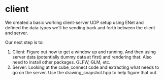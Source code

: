 # client

We created a basic working client-server UDP setup using ENet and defined the 
data types we'll be sending back and forth between the client and server.

Our next step is to:
1. Client: Figure out how to get a window up and running. And then using server
           data (potentially dummy data at first) and rendering that. Also
           need to install other packages. GLFW, GLM, etc.
2. Server: Looking at the cube_connect code and extracting what needs to go on
           the server. Use the drawing_snapshot.hpp to help figure that out.

